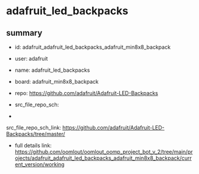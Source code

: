 # adafruit_led_backpacks
 
## summary 
* id: adafruit_adafruit_led_backpacks_adafruit_min8x8_backpack
* user: adafruit
* name: adafruit_led_backpacks
* board: adafruit_min8x8_backpack
* repo: https://github.com/adafruit/Adafruit-LED-Backpacks



* src_file_repo_sch: 
*
 src_file_repo_sch_link: https://github.com/adafruit/Adafruit-LED-Backpacks/tree/master/
* full details link: https://github.com/oomlout/oomlout_oomp_project_bot_v_2/tree/main/projects/adafruit_adafruit_led_backpacks_adafruit_min8x8_backpack/current_version/working  






